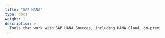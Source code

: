 ```yaml
---
title: "SAP HANA"
type: docs
weight: 1
description: > 
  Tools that work with SAP HANA Sources, including HANA Cloud, on-premise HANA, and Datasphere. 
---
```

